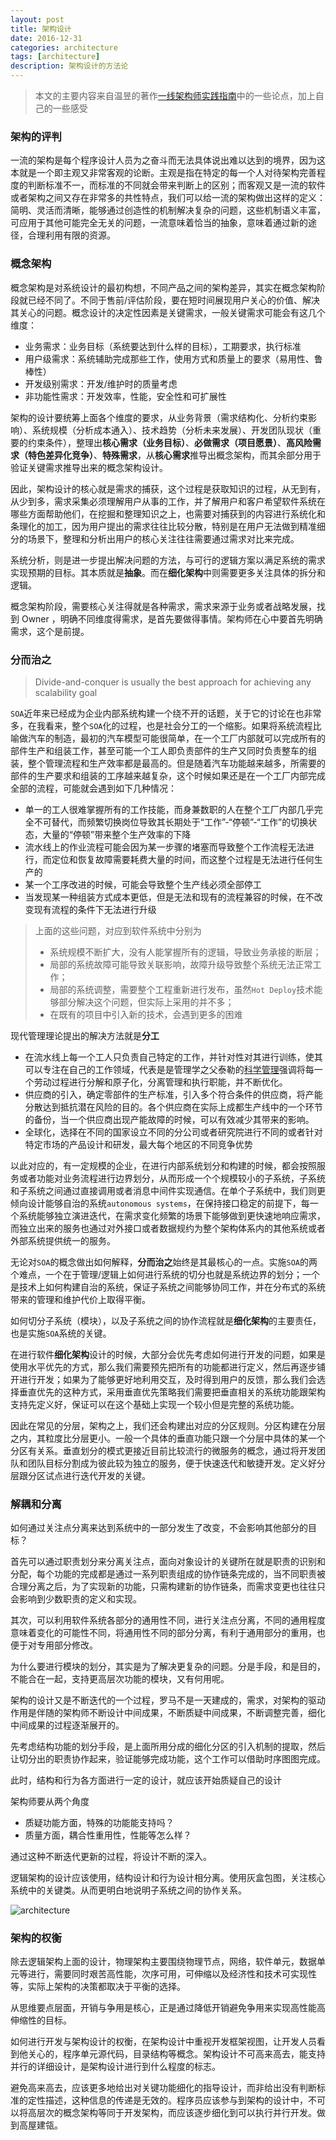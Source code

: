 ```yaml
---
layout: post
title: 架构设计
date: 2016-12-31
categories: architecture
tags: [architecture]
description: 架构设计的方法论
---
```


> 本文的主要内容来自温昱的著作[一线架构师实践指南](https://book.douban.com/search/%E6%B8%A9%E6%98%B1)中的一些论点，加上自己的一些感受

### 架构的评判

一流的架构是每个程序设计人员为之奋斗而无法具体说出难以达到的境界，因为这本就是一个即主观又非常客观的论断。主观是指在特定的每一个人对待架构完善程度的判断标准不一，而标准的不同就会带来判断上的区别；而客观又是一流的软件或者架构之间又存在非常多的共性特点，我们可以给一流的架构做出这样的定义：简明、灵活而清晰，能够通过创造性的机制解决复杂的问题，这些机制语义丰富，可应用于其他可能完全无关的问题，一流意味着恰当的抽象，意味着通过新的途径，合理利用有限的资源。

### 概念架构

概念架构是对系统设计的最初构想，不同产品之间的架构差异，其实在概念架构阶段就已经不同了。不同于售前/评估阶段，要在短时间展现用户关心的价值、解决其关心的问题。概念设计的决定性因素是关键需求，一般关键需求可能会有这几个维度：

- 业务需求：业务目标（系统要达到什么样的目标），工期要求，执行标准
- 用户级需求：系统辅助完成那些工作，使用方式和质量上的要求（易用性、鲁棒性）
- 开发级别需求：开发/维护时的质量考虑
- 非功能性需求：开发效率，性能，安全性和可扩展性

架构的设计要统筹上面各个维度的要求，从业务背景（需求结构化、分析约束影响）、系统规模（分析成本通入）、技术趋势（分析未来发展）、开发团队现状（重要的约束条件），整理出**核心需求（业务目标）**、**必做需求（项目愿景）**、**高风险需求（特色差异化竞争）**、**特殊需求**，从**核心需求**推导出概念架构，而其余部分用于验证关键需求推导出来的概念架构设计。

因此，架构设计的核心就是需求的捕获，这个过程是获取知识的过程，从无到有，从少到多，需求采集必须理解用户从事的工作，并了解用户和客户希望软件系统在哪些方面帮助他们，在挖掘和整理知识之上，也需要对捕获到的内容进行系统化和条理化的加工，因为用户提出的需求往往比较分散，特别是在用户无法做到精准细分的场景下，整理和分析出用户的核心关注往往需要通过需求对比来完成。

系统分析，则是进一步提出解决问题的方法，与可行的逻辑方案以满足系统的需求实现预期的目标。其本质就是**抽象**。而在**细化架构**中则需要更多关注具体的拆分和逻辑。

概念架构阶段，需要核心关注得就是各种需求，需求来源于业务或者战略发展，找到 Owner ，明确不同维度得需求，是首先要做得事情。架构师在心中要首先明确需求，这个是前提。

### 分而治之

>Divide-and-conquer is usually the best approach for achieving any scalability goal

`SOA`近年来已经成为企业内部系统构建一个绕不开的话题，关于它的讨论在也非常多，在我看来，整个`SOA`化的过程，也是社会分工的一个缩影。如果将系统流程比喻做汽车的制造，最初的汽车模型可能很简单，在一个工厂内部就可以完成所有的部件生产和组装工作，甚至可能一个工人即负责部件的生产又同时负责整车的组装，整个管理流程和生产效率都是最高的。但是随着汽车功能越来越多，所需要的部件的生产要求和组装的工序越来越复杂，这个时候如果还是在一个工厂内部完成全部的流程，可能就会遇到如下几种情况：

- 单一的工人很难掌握所有的工作技能，而身兼数职的人在整个工厂内部几乎完全不可替代，而频繁切换岗位导致其长期处于“工作”-“停顿”-“工作”的切换状态，大量的“停顿”带来整个生产效率的下降
- 流水线上的作业流程可能会因为某一步骤的堵塞而导致整个工作流程无法进行，而定位和恢复故障需要耗费大量的时间，而这整个过程是无法进行任何生产的
- 某一个工序改进的时候，可能会导致整个生产线必须全部停工
- 当发现某一种组装方式成本更低，但是无法和现有的流程兼容的时候，在不改变现有流程的条件下无法进行升级

>上面的这些问题，对应到软件系统中分别为
> - 系统规模不断扩大，没有人能掌握所有的逻辑，导致业务承接的断层；
> - 局部的系统故障可能导致关联影响，故障升级导致整个系统无法正常工作；
> - 局部的系统调整，需要整个工程重新进行发布，虽然`Hot Deploy`技术能够部分解决这个问题，但实际上采用的并不多；
> - 在既有的项目中引入新的技术，会遇到更多的困难

现代管理理论提出的解决方法就是**分工**

- 在流水线上每一个工人只负责自己特定的工作，并针对性对其进行训练，使其可以专注在自己的工作领域，代表是是管理学之父泰勒的[科学管理](https://zh.wikipedia.org/wiki/%E7%A7%91%E5%AD%A6%E7%AE%A1%E7%90%86)强调将每一个劳动过程进行分解和原子化，分离管理和执行职能，并不断优化。
- 供应商的引入，确定零部件的生产标准，引入多个符合条件的供应商，将产能分散达到抵抗潜在风险的目的。各个供应商在实际上成都生产线中的一个环节的备份，当一个供应商出现产能故障的时候，可以有效减少其带来的影响。
- 全球化，选择在不同的国家设立不同的分公司或者研究院进行不同的或者针对特定市场的产品设计和研发，最大每个地区的不同竞争优势

以此对应的，有一定规模的企业，在进行内部系统划分和构建的时候，都会按照服务或者功能对业务流程进行边界划分，从而形成一个个规模较小的子系统，子系统和子系统之间通过直接调用或者消息中间件实现通信。在单个子系统中，我们则更倾向设计能够自治的系统`autonomous systems`，在保持接口稳定的前提下，每一个系统能够独立演进迭代，在需求变化频繁的场景下能够做到更快速地响应需求，而独立出来的服务也通过对外接口或者数据规约为整个架构体系内的其他系统或者外部系统提供统一的服务。

无论对`SOA`的概念做出如何解释，**分而治之**始终是其最核心的一点。实施`SOA`的两个难点，一个在于管理/逻辑上如何进行系统的切分也就是系统边界的划分；一个是技术上如何构建自治的系统，保证子系统之间能够协同工作，并在分布式的系统带来的管理和维护代价上取得平衡。

如何切分子系统（模块），以及子系统之间的协作流程就是**细化架构**的主要责任，也是实施`SOA`系统的关键。

在进行软件**细化架构**设计的时候，大部分会优先考虑如何进行开发的问题，如果是使用水平优先的方式，那么我们需要预先把所有的功能都进行定义，然后再逐步铺开进行开发；如果为了能够更好地利用交互，及时得到用户的反馈，那么我们会选择垂直优先的这种方式，采用垂直优先策略我们需要把垂直相关的系统功能跟架构支持先定义好，保证可以在这个基础上实现一个较小但是完整的系统功能。

因此在常见的分层，架构之上，我们还会构建出对应的分区规则。分区构建在分层之内，其粒度比分层更小。一般一个具体的垂直功能只跟一个分层中具体的某一个分区有关系。垂直划分的模式更接近目前比较流行的微服务的概念，通过将开发团队和团队目标分割成为彼此较为独立的服务，便于快速迭代和敏捷开发。定义好分层跟分区试点进行迭代开发的关键。

### 解耦和分离

如何通过关注点分离来达到系统中的一部分发生了改变，不会影响其他部分的目标？

首先可以通过职责划分来分离关注点，面向对象设计的关键所在就是职责的识别和分配，每个功能的完成都是通过一系列职责组成的协作链条完成的，当不同职责被合理分离之后，为了实现新的功能，只需构建新的协作链条，而需求变更也往往只会影响到少数职责的定义和实现。

其次，可以利用软件系统各部分的通用性不同，进行关注点分离，不同的通用程度意味着变化的可能性不同，将通用性不同的部分分离，有利于通用部分的重用，也便于对专用部分修改。

为什么要进行模块的划分，其实是为了解决更复杂的问题。分是手段，和是目的，不能合在一起，支持更高层次功能的模块，又有何用呢。

架构的设计又是不断迭代的一个过程，罗马不是一天建成的，需求，对架构的驱动作用是伴随的架构师不断设计中间成果，不断质疑中间成果，不断调整完善，细化中间成果的过程逐渐展开的。

先考虑结构功能的划分手段，是上面所用分成的细化分区的引入机制的提取，然后让切分出的职责协作起来，验证能够完成功能，这个工作可以借助时序图图完成。

此时，结构和行为各方面进行一定的设计，就应该开始质疑自己的设计

架构师要从两个角度

- 质疑功能方面，特殊的功能能支持吗？
- 质量方面，耦合性重用性，性能等怎么样？

通过这种不断迭代更新的过程，将设计不断的深入。

逻辑架构的设计应该使用，结构设计和行为设计相分离。使用灰盒包图，关注核心系统中的关键类。从而更明白地说明子系统之间的协作关系。

![architecture](/postsimage/archituredesign/sequenceDia.jpg)

### 架构的权衡

除去逻辑架构上面的设计，物理架构主要围绕物理节点，网络，软件单元，数据单元等进行，需要同时艰苦高性能，次序可用，可伸缩以及经济性和技术可实现性等，实际上架构的决策都取决于平衡的选择。

从思维要点层面，开销与争用是核心，正是通过降低开销避免争用来实现高性能高伸缩性的目标。

如何进行开发与架构设计的权衡，在架构设计中重视开发框架视图，让开发人员看到他关心的，程序单元源代码，目录结构等概念。架构设计不可高来高去，能支持并行的详细设计，是架构设计进行到什么程度的标志。

避免高来高去，应该更多地给出对关键功能细化的指导设计，而非给出没有判断标准的定性描述，这种信息的传递是无效的。程序员应该参与到架构的设计中，不可以将高层次的概念架构等同于开发架构，而应该逐步细化到可以执行并行开发。做到高屋建瓴。







